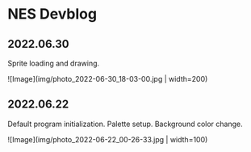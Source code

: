 # NES Devblog


## 2022.06.30

Sprite loading and drawing.

![Image](img/photo_2022-06-30_18-03-00.jpg | width=200)

## 2022.06.22

Default program initialization. Palette setup. Background color change.

![Image](img/photo_2022-06-22_00-26-33.jpg | width=100)

